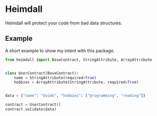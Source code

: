 # Heimdall
Heimdall will protect your code from bad data structures.

## Example
A short example to show my intent with this package.

```python
from heimdall import BaseContract, StringAttribute, ArrayAttribute


class UserContract(BaseContract):
    name = StringAttribute(required=True)
    hobbies = ArrayAttribute(StringAttribute, required=True)


data = {"name": "Guido", "hobbies": ["programming", "reading"]}

contract = UserContract()
contract.validate(data)

```
